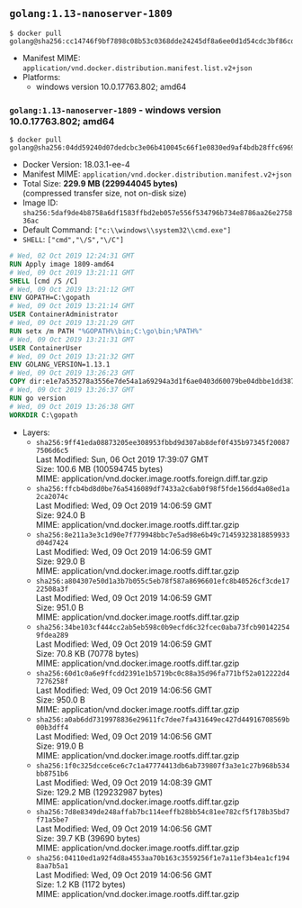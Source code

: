 ## `golang:1.13-nanoserver-1809`

```console
$ docker pull golang@sha256:cc14746f9bf7898c08b53c0368dde24245df8a6ee0d1d54cdc3bf86cd8f6a345
```

-	Manifest MIME: `application/vnd.docker.distribution.manifest.list.v2+json`
-	Platforms:
	-	windows version 10.0.17763.802; amd64

### `golang:1.13-nanoserver-1809` - windows version 10.0.17763.802; amd64

```console
$ docker pull golang@sha256:04dd59240d07dedcbc3e06b410045c66f1e0830ed9af4bdb28ffc6969a391b70
```

-	Docker Version: 18.03.1-ee-4
-	Manifest MIME: `application/vnd.docker.distribution.manifest.v2+json`
-	Total Size: **229.9 MB (229944045 bytes)**  
	(compressed transfer size, not on-disk size)
-	Image ID: `sha256:5daf9de4b8758a6df1583ffbd2eb057e556f534796b734e8786aa26e275836ac`
-	Default Command: `["c:\\windows\\system32\\cmd.exe"]`
-	`SHELL`: `["cmd","\/S","\/C"]`

```dockerfile
# Wed, 02 Oct 2019 12:24:31 GMT
RUN Apply image 1809-amd64
# Wed, 09 Oct 2019 13:21:11 GMT
SHELL [cmd /S /C]
# Wed, 09 Oct 2019 13:21:12 GMT
ENV GOPATH=C:\gopath
# Wed, 09 Oct 2019 13:21:14 GMT
USER ContainerAdministrator
# Wed, 09 Oct 2019 13:21:29 GMT
RUN setx /m PATH "%GOPATH%\bin;C:\go\bin;%PATH%"
# Wed, 09 Oct 2019 13:21:31 GMT
USER ContainerUser
# Wed, 09 Oct 2019 13:21:32 GMT
ENV GOLANG_VERSION=1.13.1
# Wed, 09 Oct 2019 13:26:23 GMT
COPY dir:e1e7a535278a3556e7de54a1a69294a3d1f6ae0403d60079be04dbbe1dd387aa in C:\go 
# Wed, 09 Oct 2019 13:26:37 GMT
RUN go version
# Wed, 09 Oct 2019 13:26:38 GMT
WORKDIR C:\gopath
```

-	Layers:
	-	`sha256:9ff41eda08873205ee308953fbbd9d307ab8def0f435b97345f200877506d6c5`  
		Last Modified: Sun, 06 Oct 2019 17:39:07 GMT  
		Size: 100.6 MB (100594745 bytes)  
		MIME: application/vnd.docker.image.rootfs.foreign.diff.tar.gzip
	-	`sha256:ffcb4bd8d0be76a5416089df7433a2c6ab0f98f5fde156dd4a08ed1a2ca2074c`  
		Last Modified: Wed, 09 Oct 2019 14:06:59 GMT  
		Size: 924.0 B  
		MIME: application/vnd.docker.image.rootfs.diff.tar.gzip
	-	`sha256:8e211a3e3c1d90e7f779948bbc7e5ad98e6b49c71459323818859933d04d7424`  
		Last Modified: Wed, 09 Oct 2019 14:06:59 GMT  
		Size: 929.0 B  
		MIME: application/vnd.docker.image.rootfs.diff.tar.gzip
	-	`sha256:a804307e50d1a3b7b055c5eb78f587a8696601efc8b40526cf3cde1722508a3f`  
		Last Modified: Wed, 09 Oct 2019 14:06:59 GMT  
		Size: 951.0 B  
		MIME: application/vnd.docker.image.rootfs.diff.tar.gzip
	-	`sha256:34be103cf444cc2ab5eb598c0b9ecfd6c32fcec0aba73fcb901422549fdea289`  
		Last Modified: Wed, 09 Oct 2019 14:06:59 GMT  
		Size: 70.8 KB (70778 bytes)  
		MIME: application/vnd.docker.image.rootfs.diff.tar.gzip
	-	`sha256:60d1c0a6e9ffcdd2391e1b5719bc0c88a35d96fa771bf52a012222d47276258f`  
		Last Modified: Wed, 09 Oct 2019 14:06:56 GMT  
		Size: 950.0 B  
		MIME: application/vnd.docker.image.rootfs.diff.tar.gzip
	-	`sha256:a0ab6dd7319978836e29611fc7dee7fa431649ec427d44916708569b00b3dff4`  
		Last Modified: Wed, 09 Oct 2019 14:06:56 GMT  
		Size: 919.0 B  
		MIME: application/vnd.docker.image.rootfs.diff.tar.gzip
	-	`sha256:1f0c325dcce6ce6c7c1a47774413db6ab739807f3a3e1c27b968b534bb8751b6`  
		Last Modified: Wed, 09 Oct 2019 14:08:39 GMT  
		Size: 129.2 MB (129232987 bytes)  
		MIME: application/vnd.docker.image.rootfs.diff.tar.gzip
	-	`sha256:7d8e8349de248affab7bc114eeffb28bb54c81ee782cf5f178b35bd7f71a5be7`  
		Last Modified: Wed, 09 Oct 2019 14:06:56 GMT  
		Size: 39.7 KB (39690 bytes)  
		MIME: application/vnd.docker.image.rootfs.diff.tar.gzip
	-	`sha256:04110ed1a92f4d8a4553aa70b163c3559256f1e7a11ef3b4ea1cf1948aa7b5a1`  
		Last Modified: Wed, 09 Oct 2019 14:06:56 GMT  
		Size: 1.2 KB (1172 bytes)  
		MIME: application/vnd.docker.image.rootfs.diff.tar.gzip
